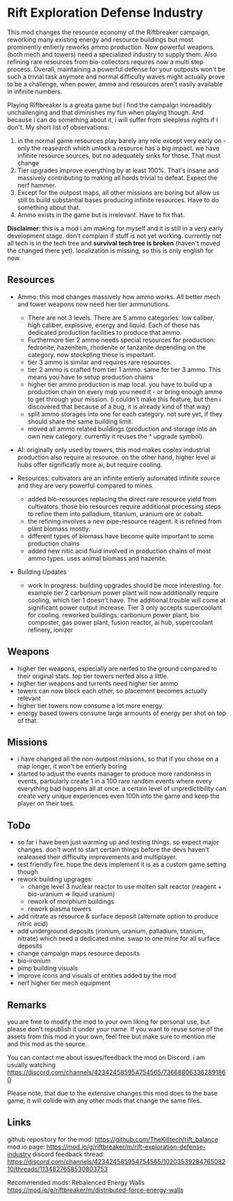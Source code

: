 # Rift Exploration Defense Industry

This mod changes the resource economy of the Riftbreaker campaign, reworking many existing energy and resource buildings but most prominently entierly reworks ammo production. Now powerful weapons (both mech and towers) need a specialized industry to supply them. Also refining rare resources from bio-collectors requires now a multi step process. Overall, maintaining a powerful defense for your outposts won't be such a trivial task anymore and normal difficulty waves might actually prove to be a challenge, when power, ammo and resources aren't easily available in infinite numbers.

Playing Riftbreaker is a greata game but i find the campaign increadibly unchallenging and that diminishes my fun when playing though. And because i can do something about it, i will suffer from sleepless nights if i don't. My short list of observations:
1. in the normal game resources play barely any role except very early on - only the reasearch which unlock a resource has a big impact. we have infinite resource sources, but no adequately sinks for those. That must change
3. Tier upgrades improve everything by at least 100%. That's insane and massively contributing to making all hords trivial to defeat. Expect the nerf hammer.
4. Except for the outpost maps, all other missions are boring but allow us still to build substantial bases producing infinite resources. Have to do something about that.
5. Ammo exists in the game but is irrelevant. Have to fix that.

**Disclaimer**: this is a mod i am making for myself and it is still in a very early development stage. don't complain if stuff is not yet working. currently not all tech is in the tech tree and **survival tech tree is broken** (haven't moved the changed there yet). localization is missing, so this is only english for now. 

## Resources
- Ammo: this mod changes massively how ammo works. All better mech and tower weapons now need hier tier ammunutions.
   - There are not 3 levels. There are 5 ammo categories: low caliber, high caliber, explosive, energy and liquid. Each of those has dedicated production facilities to produce that ammo.
   - Furthermore tier 2 ammo needs special resources for production: fedronite, hazenitem, rhodenite or tanzanite depending on the category. now stockpling these is important.
   - tier 3 ammo is similar and requires rare resources.
   - tier 2 ammo is crafted from tier 1 ammo. same for tier 3 ammo. This means you have to setup production chains
   - higher tier ammo production is map local. you have to build up a production chain on every map you need it - or bring enough ammo to get through your mission. (i couldn't make this feature, but then i discovered that because of a bug, it is already kind of that way)
   - split ammo storages into one for each category. not sure yet, if they should share the same building limit.
   - moved all ammo related buildings (production and storage into an own new category. currently it reuses the ^ upgrade symbol).
    
 - AI: originally only used by towers, this mod makes coplex industrial production also require ai resource. on the other hand, higher level ai hubs offer significatly more ai, but require cooling. 
	
 - Resources: cultivators are an infinite entierly automated infinite source and they are very powerful compared to mines.
   - added bio-resources replacing the direct rare resource yield from cultivators. those bio resources require additional processing steps to refine them into palladium, titanium, uranium ore or cobalt.
   - the refining involves a new pipe-resource reagent. it is refined from plant biomass mostly.
   - different types of biomass have become quite important to some production chains
   - added new nitic acid fluid involved in production chains of most ammo types. uses animal biomass and hazenite.
  
 - Building Updates  
   - work in progress: building upgrades should be more interesting. for example tier 2 carbonium power plant will now additionally require cooling, which tier 1 doesn't have. The additional trouble will come at significant power output increase. Tier 3 only accepts supercoolant for cooling. reworked buildings: carbonium power plant, bio composter, gas power plant, fusion reactor, ai hub, supercoolant refinery, ionizer

## Weapons
 - higher tier weapons, especially are nerfed to the ground compared to their original stats. top tier towers nerfed also a little.
 - higher tier weapons and turrents need higher tier ammo
 - towers can now block each other, so placement becomes actually relevant
 - higher tier towers now consume a lot more energy.
 - energy based towers consume large armounts of energy per shot on top of that.
  
## Missions
 - i have changed all the non-outpost missions, so that if you chose on a map longer, it won't be entierly boring
 - started to adjust the events manager to produce more randoness in events, partiularly create 1 in a 100 rare random events where every everything bad happens all at once. a certain level of unpredictibility can create very unique experiences even 100h into the game and keep the player on their toes.
  
## ToDo
 - so far i have been just warming up and testing things. so expect major changes. don't wont to start certain things before the devs haven't realeased their difficulty improvements and multiplayer.
 - test friendly fire. hope the devs implement it is as a custom game setting though
 - rework building upgrages:
   - change level 3 nuclear reactor to use molten salt reactor (reagent + bio-uranium => liquid uranium)
   - rework of morphium buildings
   - rework plasma towers
 - add nitrate as resource & surface deposit (alternate option to produce nitric acid)
 - add underground deposits (ironium, uranium, palladium, titanium, nitrate) which need a dedicated mine. swap to one mine for all surface deposits
 - change campaign maps resource deposits
 - bio-ironium
 - pimp building visuals
 - improve icons and visuals of entities added by the mod
 - nerf higher tier mech equipment 

## Remarks
you are free to modify the mod to your own liking for personal use, but please don't republish it under your name. If you want to reuse some of the assets from this mod in your own, feel free but make sure to mention me and this mod as the source.

You can contact me about issues/feedback the mod on Discord. i am usually watching https://discord.com/channels/423424585954754565/736688063362891860

Please note, that due to the extensive changes this mod does to the base game, it will collide with any other mods that change the same files. 

## Links
github repository for the mod: https://github.com/TheKilltech/rift_balance
mod.io page: https://mod.io/g/riftbreaker/m/rift-exploration-defense-industry
discord feedback thread: https://discord.com/channels/423424585954754565/1020353928476508210/threads/1134827658530803753

Recommended mods:
Rebalenced Energy Walls https://mod.io/g/riftbreaker/m/distributed-force-energy-walls